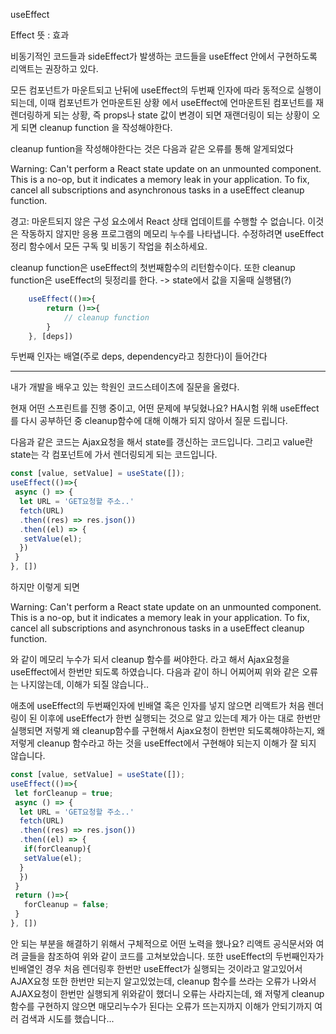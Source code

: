 useEffect

Effect 뜻 : 효과

비동기적인 코드들과 sideEffect가 발생하는 코드들을 useEffect 안에서 구현하도록 리액트는 권장하고 있다.

모든 컴포넌트가 마운트되고 난뒤에 useEffect의 두번째 인자에 따라 동적으로 실행이 되는데, 이때 컴포넌트가 언마운트된 상황
에서 useEffect에 언마운트된 컴포넌트를 재렌더링하게 되는 상황, 즉 props나 state 값이 변경이 되면 재랜더링이 되는 상황이
오게 되면 cleanup function 을 작성해야한다.

cleanup funtion을 작성해야한다는 것은 다음과 같은 오류를 통해 알게되었다
   
 Warning: Can't perform a React state update on an unmounted component. This is a no-op, but it indicates a memory leak in your application. To fix, cancel all subscriptions and asynchronous tasks in a useEffect cleanup function.

경고: 마운트되지 않은 구성 요소에서 React 상태 업데이트를 수행할 수 없습니다. 이것은 작동하지 않지만 응용 프로그램의 메모리 누수를 나타냅니다. 수정하려면 useEffect 정리 함수에서 모든 구독 및 비동기 작업을 취소하세요.

cleanup function은 useEffect의 첫번째함수의 리턴함수이다. 또한 cleanup function은 useEffect의 뒷정리를 한다. -> state에서 값을 지울때 실행됌(?)

```js
	useEffect(()=>{
		return ()=>{
			// cleanup function
		}
	}, [deps])
```

두번째 인자는 배열(주로 deps, dependency라고 칭한다)이 들어간다



<hr>


내가 개발을 배우고 있는 학원인 코드스테이츠에 질문을 올렸다. 


현재 어떤 스프린트를 진행 중이고, 어떤 문제에 부딪혔나요?
HA시험 위해 useEffect를 다시 공부하던 중 cleanup함수에 대해 이해가 되지 않아서 질문 드립니다.

다음과 같은 코드는 Ajax요청을 해서 state를 갱신하는 코드입니다. 그리고 value란 state는 각 컴포넌트에 가서 렌더링되게 되는 코드입니다.

```js
const [value, setValue] = useState([]);
useEffect(()=>{
 async () => {
  let URL = 'GET요청할 주소..'
  fetch(URL)
  .then((res) => res.json())
  .then((el) => {
   setValue(el);
  })
 }
}, [])
```
하지만 이렇게 되면 

Warning: Can't perform a React state update on an unmounted component. This is a no-op, but it indicates a memory leak in your application. To fix, cancel all subscriptions and asynchronous tasks in a useEffect cleanup function.

와 같이 메모리 누수가 되서 cleanup 함수를 써야한다. 라고 해서 Ajax요청을 useEffect에서 한번만 되도록 하였습니다. 다음과 같이 하니 어찌어찌 위와 같은 오류는 나지않는데, 이해가 되질 않습니다..

애초에 useEffect의 두번째인자에 빈배열 혹은 인자를 넣지 않으면 리액트가 처음 렌더링이 된 이후에 useEffect가 한번 실행되는 것으로 알고 있는데 제가 아는 대로 한번만 실행되면 저렇게 왜 cleanup함수를 구현해서 Ajax요청이 한번만 되도록해야하는지, 왜 저렇게 cleanup 함수라고 하는 것을 useEffect에서 구현해야 되는지 이해가 잘 되지 않습니다.


```js
const [value, setValue] = useState([]);
useEffect(()=>{
 let forCleanup = true; 
 async () => {
  let URL = 'GET요청할 주소..'
  fetch(URL)
  .then((res) => res.json())
  .then((el) => {
   if(forCleanup){
   setValue(el);
  }
  })
 }
 return ()=>{ 
   forCleanup = false;
 }
}, [])
```

안 되는 부분을 해결하기 위해서 구체적으로 어떤 노력을 했나요?
리액트 공식문서와 여려 글들을 참조하여 위와 같이 코드를 고쳐보았습니다. 
또한 useEffect의 두번째인자가 빈배열인 경우 처음 렌더링후 한번만 useEffect가 실행되는 것이라고 알고있어서 AJAX요청 또한 한번만 되는지 알고있었는데, cleanup 함수를 쓰라는 오류가 나와서 AJAX요청이 한번만 실행되게 위와같이 했더니 오류는 사라지는데, 왜 저렇게 cleanup함수를 구현하지 않으면 매모리누수가 된다는 오류가 뜨는지까지 이해가 안되기까지 여러  검색과 시도를 했습니다...

